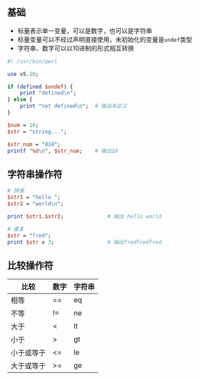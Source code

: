 ## 基础

* 标量表示单一变量，可以是数字，也可以是字符串
* 标量变量可以不经过声明直接使用，未初始化的变量是`undef`类型
* 字符串、数字可以以10进制的形式相互转换



```perl
#! /usr/bin/perl

use v5.10;

if (defined $undef) {
	print "defined\n";
} else {
	print "not defined\n";	# 输出未定义
}

$num = 10;
$str = "string...";

$str_num = "010";
printf "%d\n", $str_num;	# 输出10
```




## 字符串操作符

```perl
# 拼接
$str1 = "hello ";
$str2 = "world\n";

print $str1.$str2;				# 输出 hello world

# 重复
$str = "fred";
print $str x 3;					# 输出fredfredfred

```



## 比较操作符

| 比较       | 数字 | 字符串 |
| ---------- | ---- | ------ |
| 相等       | ==   | eq     |
| 不等       | !=   | ne     |
| 大于       | <    | lt     |
| 小于       | >    | gt     |
| 小于或等于 | <=   | le     |
| 大于或等于 | >=   | ge     |


